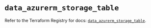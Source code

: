 # `data_azurerm_storage_table`

Refer to the Terraform Registry for docs: [`data_azurerm_storage_table`](https://registry.terraform.io/providers/hashicorp/azurerm/4.45.0/docs/data-sources/storage_table).
